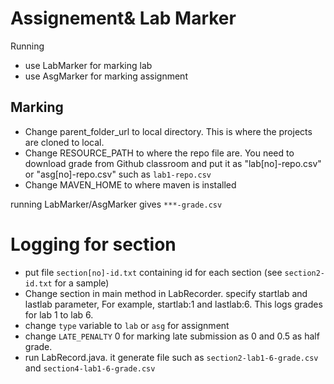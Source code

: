# Assignement& Lab Marker
Running
- use LabMarker for marking lab
- use AsgMarker for marking assignment
## Marking
- Change parent_folder_url to local directory. This is where the projects are cloned to local.
- Change RESOURCE_PATH to where the repo file are. You need to download grade from Github classroom and put it as "lab[no]-repo.csv" or "asg[no]-repo.csv" such as `lab1-repo.csv`
- Change MAVEN_HOME to where maven is installed

running LabMarker/AsgMarker gives `***-grade.csv`

# Logging for section
- put file `section[no]-id.txt` containing id for each section (see `section2-id.txt` for a sample)
- Change section in main method in LabRecorder. specify startlab and lastlab parameter, For example, startlab:1 and lastlab:6. This logs grades for lab 1 to lab 6.
- change `type` variable to `lab` or `asg` for assignment
- change `LATE_PENALTY` 0 for marking late submission as 0 and 0.5 as half grade.
- run LabRecord.java. it generate file such as `section2-lab1-6-grade.csv` and `section4-lab1-6-grade.csv`


